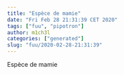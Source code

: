 ```yaml
---
title: "Espèce de mamie"
date: "Fri Feb 28 21:31:39 CET 2020"
tags: ["fuu", "pipotron"]
author: m1ch3l
categories: ["generated"]
slug: "fuu/2020-02-28-21:31:39"
---
```


Espèce de mamie

